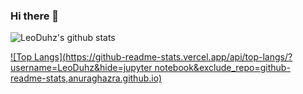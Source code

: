 ### Hi there 👋

<!--
**LeoDuhz/LeoDuhz** is a ✨ _special_ ✨ repository because its `README.md` (this file) appears on your GitHub profile.

Here are some ideas to get you started:

- 🔭 I’m currently working on ...
- 🌱 I’m currently learning ...
- 👯 I’m looking to collaborate on ...
- 🤔 I’m looking for help with ...
- 💬 Ask me about ...
- 📫 How to reach me: ...
- 😄 Pronouns: ...
- ⚡ Fun fact: ...
-->

![LeoDuhz's github stats](https://github-readme-stats.vercel.app/api?username=LeoDuhz&count_private=true&show_icons=true&theme=dracula)


[![Top Langs](https://github-readme-stats.vercel.app/api/top-langs/?username=LeoDuhz&hide=jupyter notebook&exclude_repo=github-readme-stats,anuraghazra.github.io)](https://github.com/anuraghazra/github-readme-stats)


